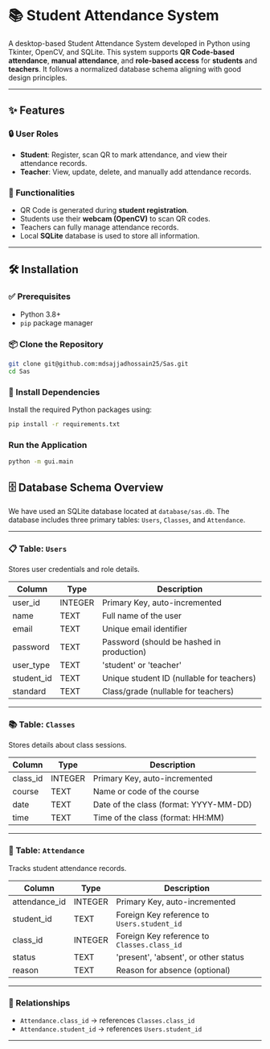 # 📚 Student Attendance System

A desktop-based Student Attendance System developed in Python using Tkinter, OpenCV, and SQLite. This system supports **QR Code-based attendance**, **manual attendance**, and **role-based access** for **students** and **teachers**. It follows a normalized database schema aligning with good design principles.

---

## ✨ Features

### 🔒 User Roles
- **Student**: Register, scan QR to mark attendance, and view their attendance records.
- **Teacher**: View, update, delete, and manually add attendance records.

### 🧠 Functionalities
- QR Code is generated during **student registration**.
- Students use their **webcam (OpenCV)** to scan QR codes.
- Teachers can fully manage attendance records.
- Local **SQLite** database is used to store all information.

---

## 🛠️ Installation

### ✅ Prerequisites
- Python 3.8+
- `pip` package manager

### 📦 Clone the Repository

```bash
git clone git@github.com:mdsajjadhossain25/Sas.git
cd Sas
```

### 📜 Install Dependencies
Install the required Python packages using:
```bash
pip install -r requirements.txt
```

### Run the Application
```bash
python -m gui.main
```


## 🗄️ Database Schema Overview

We have used an SQLite database located at `database/sas.db`. The database includes three primary tables: `Users`, `Classes`, and `Attendance`.

---

### 📋 Table: `Users`

Stores user credentials and role details.

| Column      | Type     | Description                         |
|-------------|----------|-------------------------------------|
| user_id     | INTEGER  | Primary Key, auto-incremented       |
| name        | TEXT     | Full name of the user               |
| email       | TEXT     | Unique email identifier             |
| password    | TEXT     | Password (should be hashed in production) |
| user_type   | TEXT     | 'student' or 'teacher'              |
| student_id  | TEXT     | Unique student ID (nullable for teachers) |
| standard    | TEXT     | Class/grade (nullable for teachers) |

---

### 📚 Table: `Classes`

Stores details about class sessions.

| Column   | Type     | Description                         |
|----------|----------|-------------------------------------|
| class_id | INTEGER  | Primary Key, auto-incremented       |
| course   | TEXT     | Name or code of the course          |
| date     | TEXT     | Date of the class (format: YYYY-MM-DD) |
| time     | TEXT     | Time of the class (format: HH:MM)   |

---

### 📆 Table: `Attendance`

Tracks student attendance records.

| Column        | Type     | Description                               |
|---------------|----------|-------------------------------------------|
| attendance_id | INTEGER  | Primary Key, auto-incremented             |
| student_id    | TEXT     | Foreign Key reference to `Users.student_id` |
| class_id      | INTEGER  | Foreign Key reference to `Classes.class_id` |
| status        | TEXT     | 'present', 'absent', or other status      |
| reason        | TEXT     | Reason for absence (optional)             |

---

### 🔗 Relationships

- `Attendance.class_id` → references `Classes.class_id`
- `Attendance.student_id` → references `Users.student_id` 

---

